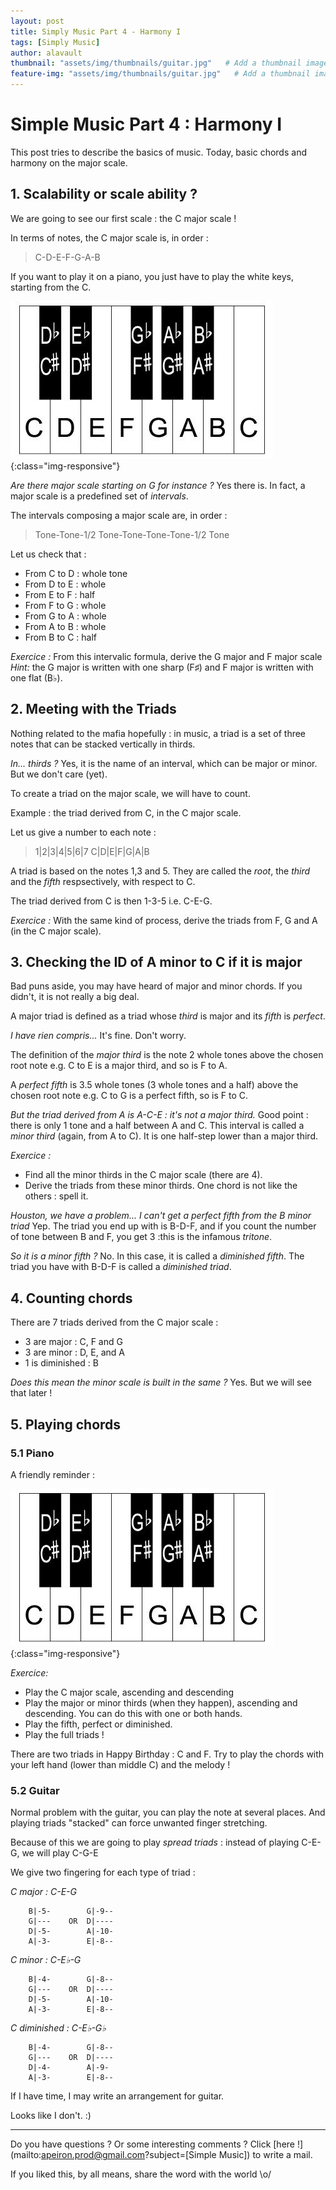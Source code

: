 ```yaml
---
layout: post
title: Simply Music Part 4 - Harmony I
tags: [Simply Music]
author: alavault
thumbnail: "assets/img/thumbnails/guitar.jpg"   # Add a thumbnail image on blog view
feature-img: "assets/img/thumbnails/guitar.jpg"   # Add a thumbnail image on blog view
---
```


# Simple Music Part 4 : Harmony I

This post tries to describe the basics of music. Today, basic chords and harmony on the major scale.

## 1. Scalability or scale ability ?

We are going to see our first scale : the C major scale !

In terms of notes, the C major scale is, in order : 

>C-D-E-F-G-A-B


If you want to play it on a piano, you just have to play the white keys, starting from the C.

![oiano](/assets/img/posts/piano-keyboard_diagram_2.jpg){:class="img-responsive"}


*Are there major scale starting on G for instance ?* Yes there is. In fact, a major scale is a predefined set of *intervals*.

The intervals composing a major scale are, in order :

> Tone-Tone-1/2 Tone-Tone-Tone-Tone-1/2 Tone

Let us check that :

* From C to D : whole tone
* From D to E : whole
* From E to F : half
* From F to G : whole
* From G to A : whole
* From A to B : whole
* From B to C : half

*Exercice :* From this intervalic formula, derive the G major and F major scale
*Hint:* the G major is written with one sharp (F♯) and F major is written with one flat (B♭). 

## 2. Meeting with the Triads

Nothing related to the mafia hopefully : in music, a triad is a set of three notes that can be stacked vertically in thirds.

*In... thirds ?* Yes, it is the name of an interval, which can be major or minor. But we don't care (yet).

To create a triad on the major scale, we will have to count.

Example : the triad derived from C, in the C major scale.

Let us give a number to each note :

>1|2|3|4|5|6|7
>C|D|E|F|G|A|B

A triad is based on the notes 1,3 and 5. They are called the *root*, the *third* and the *fifth* respsectively, with respect to C.

The triad derived from C is then 1-3-5 i.e. C-E-G.

*Exercice :* With the same kind of process, derive the triads from F, G and A (in the C major scale).

## 3. Checking the ID of A minor to C if it is major

Bad puns aside, you may have heard of major and minor chords. If you didn't, it is not really a big deal.

A major triad is defined as a triad whose *third* is major and its *fifth* is *perfect*.

*I have rien compris...* It's fine. Don't worry.

The definition of the *major third* is the note 2 whole tones above the chosen root note e.g. C to E is a major third, and so is F to A.

A *perfect fifth* is 3.5 whole tones (3 whole tones and a half) above the chosen root note e.g. C to G is a perfect fifth, so is F to C.

*But the triad derived from A is A-C-E : it's not a major third.* Good point : there is only 1 tone and a half between A and C. This interval is called a *minor third* (again, from A to C). It is one half-step lower than a major third.

*Exercice :* 
* Find all the minor thirds in the C major scale (there are 4).
* Derive the triads from these minor thirds. One chord is not like the others : spell it.

*Houston, we have a problem... I can't get a perfect fifth from the B minor triad* Yep. The triad you end up with is B-D-F, and if you count the number of tone between B and F, you get 3 :this is the infamous *tritone*. 

*So it is a minor fifth ?* No. In this case, it is called a *diminished fifth*. The triad you have with B-D-F is called a *diminished triad*.

## 4. Counting chords

There are 7 triads derived from the C major scale :
* 3 are major : C, F and G
* 3 are minor : D, E, and A
* 1 is diminished : B

*Does this mean the minor scale is built in the same ?* Yes. But we will see that later !

## 5. Playing chords

### 5.1 Piano

A friendly reminder :

![oiano](/assets/img/posts/piano-keyboard_diagram_2.jpg){:class="img-responsive"}

*Exercice:* 
* Play the C major scale, ascending and descending
* Play the major or minor thirds (when they happen), ascending and descending. You can do this with one or both hands.
* Play the fifth, perfect or diminished.
* Play the full triads !

There are two triads in Happy Birthday : C and F. Try to play the chords with your left hand (lower than middle C) and the melody !

### 5.2 Guitar

Normal problem with the guitar, you can play the note at several places. And playing triads "stacked" can force unwanted finger stretching.

Because of this we are going to play *spread triads* : instead of playing C-E-G, we will play C-G-E

We give two fingering for each type of triad :

*C major : C-E-G*
```
    B|-5-        G|-9-- 
    G|---    OR  D|----
    D|-5-        A|-10-
    A|-3-        E|-8--

```

*C minor : C-E♭-G*
```
    B|-4-        G|-8-- 
    G|---    OR  D|----
    D|-5-        A|-10-
    A|-3-        E|-8--

```

*C diminished : C-E♭-G♭*
```
    B|-4-        G|-8-- 
    G|---    OR  D|----
    D|-4-        A|-9-
    A|-3-        E|-8--

```

If I have time, I may write an arrangement for guitar.

Looks like I don't. :)

---

Do you have questions ? Or some interesting comments ? Click [here !](mailto:apeiron.prod@gmail.com?subject=[Simple Music]) to write a mail.

If you liked this, by all means, share the word with the world \o/
